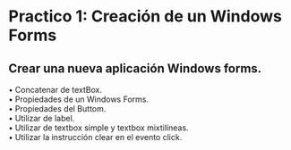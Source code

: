 # Practico 1: Creación de un Windows Forms


## Crear una nueva aplicación Windows forms.
• Concatenar de textBox.<br>
• Propiedades de un Windows Forms.<br>
• Propiedades del Buttom.<br>
• Utilizar de label.<br>
• Utilizar de textbox simple y textbox mixtilíneas.<br>
• Utilizar la instrucción clear en el evento click.
